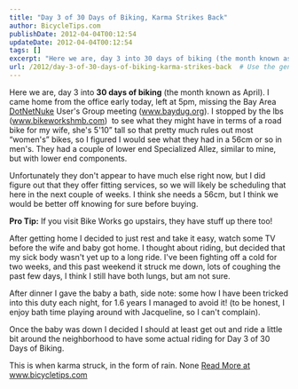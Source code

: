 ```yaml
---
title: "Day 3 of 30 Days of Biking, Karma Strikes Back"
author: BicycleTips.com
publishDate: 2012-04-04T00:12:54
updateDate: 2012-04-04T00:12:54
tags: []
excerpt: "Here we are, day 3 into 30 days of biking (the month known as April). I came home from the office early today, left at 5pm, missing the Bay Area DotNetNuke User's Group meeting (www.baydug.org). I stopped by the lbs (www.bikeworkshmb.com)&nbsp; to see what they might have in terms of a road bike for my wife, she's 5'10&rdquo; tall so that pretty much rules out most &ldquo;women's&rdquo; bikes, so I figured I would see what they had in a 56cm or so in men's. They had a couple of lower end Specialized Allez, similar to mine, but with lower end components. Unfortunately they don't appear to have much else right now, but I did figure out that they offer fitting services, so we will likely be scheduling that here in the next couple of weeks. I think she needs a 56cm, but I think we would be better off knowing for sure before buying. Pro Tip: If you visit Bike Works go upstairs, they have stuff up there too!  After getting home I decided to just rest and take it easy, watch some TV before the wife and baby got home. I thought about riding, but decided that my sick body wasn't yet up to a long ride. I've been fighting off a cold for two weeks, and this past weekend it struck me down, lots of coughing the past few days, I think I still have both lungs, but am not sure. After dinner I gave the baby a bath, side note: some how I have been tricked into this duty each night, for 1.6 years I managed to avoid it! (to be honest, I enjoy bath time playing around with Jacqueline, so I can't complain). Once the baby was down I decided I should at least get out and ride a little bit around the neighborhood to have some actual riding for Day 3 of 30 Days of Biking.  This is when karma struck, in the form of rain. None"
url: /2012/day-3-of-30-days-of-biking-karma-strikes-back  # Use the generated URL with year
---
```

<p>Here we are, day 3 into <strong>30 days of biking</strong> (the month known as April). I came home from the office early today, left at 5pm, missing the Bay Area <a href="https://www.dotnetnuke.com" target="_blank">DotNetNuke</a> User's Group meeting (<a href="https://www.baydug.org">www.baydug.org</a>). I stopped by the lbs (<a href="https://www.bikeworkshmb.com">www.bikeworkshmb.com</a>)&nbsp; to see what they might have in terms of a road bike for my wife, she's 5'10&rdquo; tall so that pretty much rules out most &ldquo;women's&rdquo; bikes, so I figured I would see what they had in a 56cm or so in men's. They had a couple of lower end Specialized Allez, similar to mine, but with lower end components.</p> <p>Unfortunately they don't appear to have much else right now, but I did figure out that they offer fitting services, so we will likely be scheduling that here in the next couple of weeks. I think she needs a 56cm, but I think we would be better off knowing for sure before buying.</p> <p><strong>Pro Tip:</strong> If you visit Bike Works go upstairs, they have stuff up there too! </p> <p>After getting home I decided to just rest and take it easy, watch some TV before the wife and baby got home. I thought about riding, but decided that my sick body wasn't yet up to a long ride. I've been fighting off a cold for two weeks, and this past weekend it struck me down, lots of coughing the past few days, I think I still have both lungs, but am not sure.</p> <p>After dinner I gave the baby a bath, side note: some how I have been tricked into this duty each night, for 1.6 years I managed to avoid it! (to be honest, I enjoy bath time playing around with Jacqueline, so I can't complain).</p> <p>Once the baby was down I decided I should at least get out and ride a little bit around the neighborhood to have some actual riding for Day 3 of 30 Days of Biking. </p> <p>This is when karma struck, in the form of rain. None <a href="https://www.bicycletips.com/tips/aid/27">Read More at www.bicycletips.com</a>
